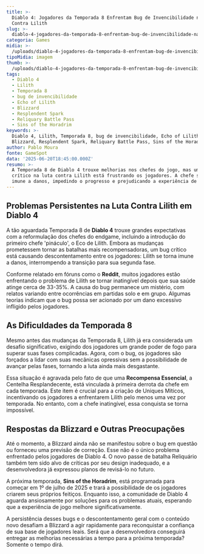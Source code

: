 ```yaml
---
title: >-
  Diablo 4: Jogadores da Temporada 8 Enfrentam Bug de Invencibilidade na Batalha
  Contra Lilith
slug: >-
  diablo-4-jogadores-da-temporada-8-enfrentam-bug-de-invencibilidade-na-batalha-contra-lilith
categoria: Games
midia: >-
  /uploads/diablo-4-jogadores-da-temporada-8-enfrentam-bug-de-invencibilidade-na-batalha-contra-lilith-thumb.jpg
tipoMidia: imagem
thumb: >-
  /uploads/diablo-4-jogadores-da-temporada-8-enfrentam-bug-de-invencibilidade-na-batalha-contra-lilith-thumb.jpg
tags:
  - Diablo 4
  - Lilith
  - Temporada 8
  - bug de invencibilidade
  - Echo of Lilith
  - Blizzard
  - Resplendent Spark
  - Reliquary Battle Pass
  - Sins of the Horadrim
keywords: >-
  Diablo 4, Lilith, Temporada 8, bug de invencibilidade, Echo of Lilith,
  Blizzard, Resplendent Spark, Reliquary Battle Pass, Sins of the Horadrim
author: Pablo Moura
fonte: GameSpot
data: '2025-06-20T18:45:00.000Z'
resumo: >-
  A Temporada 8 de Diablo 4 trouxe melhorias nos chefes do jogo, mas um bug
  crítico na luta contra Lilith está frustrando os jogadores. A chefe se torna
  imune a danos, impedindo o progresso e prejudicando a experiência de jogo.
---
```


## Problemas Persistentes na Luta Contra Lilith em Diablo 4

A tão aguardada Temporada 8 de **Diablo 4** trouxe grandes expectativas com a reformulação dos chefes do endgame, incluindo a introdução do primeiro chefe 'pináculo', o Eco de Lilith. Embora as mudanças prometessem tornar as batalhas mais recompensadoras, um bug crítico está causando descontentamento entre os jogadores: Lilith se torna imune a danos, interrompendo a transição para sua segunda fase.

Conforme relatado em fóruns como o **Reddit**, muitos jogadores estão enfrentando o problema de Lilith se tornar inatingível depois que sua saúde atinge cerca de 33-35%. A causa do bug permanece um mistério, com relatos variando entre ocorrências em partidas solo e em grupo. Algumas teorias indicam que o bug possa ser acionado por um dano excessivo infligido pelos jogadores.

## As Dificuldades da Temporada 8

Mesmo antes das mudanças da Temporada 8, Lilith já era considerada um desafio significativo, exigindo dos jogadores um grande poder de fogo para superar suas fases complicadas. Agora, com o bug, os jogadores são forçados a lidar com suas mecânicas opressivas sem a possibilidade de avançar pelas fases, tornando a luta ainda mais desgastante.

Essa situação é agravada pelo fato de que uma **Recompensa Essencial**, a Centelha Resplandecente, está vinculada à primeira derrota da chefe em cada temporada. Este item é crucial para a criação de Uniques Míticos, incentivando os jogadores a enfrentarem Lilith pelo menos uma vez por temporada. No entanto, com a chefe inatingível, essa conquista se torna impossível.

## Respostas da Blizzard e Outras Preocupações

Até o momento, a Blizzard ainda não se manifestou sobre o bug em questão ou forneceu uma previsão de correção. Esse não é o único problema enfrentado pelos jogadores de Diablo 4. O novo passe de batalha Reliquário também tem sido alvo de críticas por seu design inadequado, e a desenvolvedora já expressou planos de revisá-lo no futuro.

A próxima temporada, **Sins of the Horadrim**, está programada para começar em 1º de julho de 2025 e trará a possibilidade de os jogadores criarem seus próprios feitiços. Enquanto isso, a comunidade de Diablo 4 aguarda ansiosamente por soluções para os problemas atuais, esperando que a experiência de jogo melhore significativamente.

A persistência desses bugs e o descontentamento geral com o conteúdo novo desafiam a Blizzard a agir rapidamente para reconquistar a confiança de sua base de jogadores leais. Será que a desenvolvedora conseguirá entregar as melhorias necessárias a tempo para a próxima temporada? Somente o tempo dirá.
